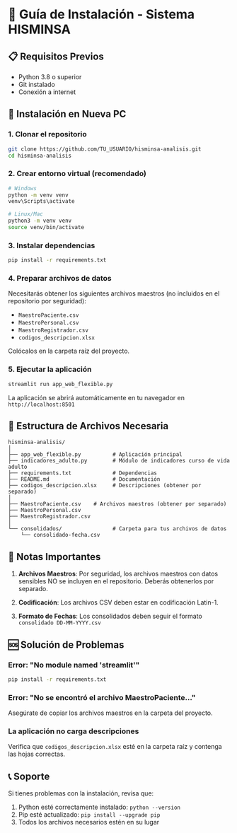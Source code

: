 # 🚀 Guía de Instalación - Sistema HISMINSA

## 📋 Requisitos Previos

- Python 3.8 o superior
- Git instalado
- Conexión a internet

## 🔧 Instalación en Nueva PC

### 1. Clonar el repositorio

```bash
git clone https://github.com/TU_USUARIO/hisminsa-analisis.git
cd hisminsa-analisis
```

### 2. Crear entorno virtual (recomendado)

```bash
# Windows
python -m venv venv
venv\Scripts\activate

# Linux/Mac
python3 -m venv venv
source venv/bin/activate
```

### 3. Instalar dependencias

```bash
pip install -r requirements.txt
```

### 4. Preparar archivos de datos

Necesitarás obtener los siguientes archivos maestros (no incluidos en el repositorio por seguridad):

- `MaestroPaciente.csv`
- `MaestroPersonal.csv`
- `MaestroRegistrador.csv`
- `codigos_descripcion.xlsx`

Colócalos en la carpeta raíz del proyecto.

### 5. Ejecutar la aplicación

```bash
streamlit run app_web_flexible.py
```

La aplicación se abrirá automáticamente en tu navegador en `http://localhost:8501`

## 📁 Estructura de Archivos Necesaria

```
hisminsa-analisis/
│
├── app_web_flexible.py          # Aplicación principal
├── indicadores_adulto.py        # Módulo de indicadores curso de vida adulto
├── requirements.txt             # Dependencias
├── README.md                    # Documentación
├── codigos_descripcion.xlsx     # Descripciones (obtener por separado)
│
├── MaestroPaciente.csv    # Archivos maestros (obtener por separado)
├── MaestroPersonal.csv
├── MaestroRegistrador.csv
│
└── consolidados/                # Carpeta para tus archivos de datos
    └── consolidado-fecha.csv
```

## 🔑 Notas Importantes

1. **Archivos Maestros**: Por seguridad, los archivos maestros con datos sensibles NO se incluyen en el repositorio. Deberás obtenerlos por separado.

2. **Codificación**: Los archivos CSV deben estar en codificación Latin-1.

3. **Formato de Fechas**: Los consolidados deben seguir el formato `consolidado DD-MM-YYYY.csv`

## 🆘 Solución de Problemas

### Error: "No module named 'streamlit'"
```bash
pip install -r requirements.txt
```

### Error: "No se encontró el archivo MaestroPaciente..."
Asegúrate de copiar los archivos maestros en la carpeta del proyecto.

### La aplicación no carga descripciones
Verifica que `codigos_descripcion.xlsx` esté en la carpeta raíz y contenga las hojas correctas.

## 📞 Soporte

Si tienes problemas con la instalación, revisa que:
1. Python esté correctamente instalado: `python --version`
2. Pip esté actualizado: `pip install --upgrade pip`
3. Todos los archivos necesarios estén en su lugar